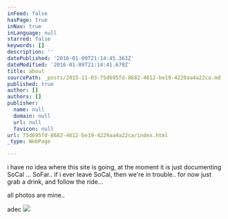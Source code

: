 ```yaml
---
inFeed: false
hasPage: true
inNav: true
inLanguage: null
starred: false
keywords: []
description: ''
datePublished: '2016-01-09T21:14:45.363Z'
dateModified: '2016-01-09T21:14:41.670Z'
title: about
sourcePath: _posts/2015-11-03-75d695fd-8682-4612-be19-4229aa4a22ca.md
published: true
author: []
authors: []
publisher:
  name: null
  domain: null
  url: null
  favicon: null
url: 75d695fd-8682-4612-be19-4229aa4a22ca/index.html
_type: WebPage

---
```

i have no idea where this site is going, at the moment it is just documenting SoCal ... SoFar.. if i ever leave SoCal, then we're in trouble.. for now just grab a drink, and follow the ride...

all photos are mine.. 

adec
![](https://s3-us-west-2.amazonaws.com/the-grid-img/p/c17515f55d47abd05ceb0672da0bb8139536312e.jpg)